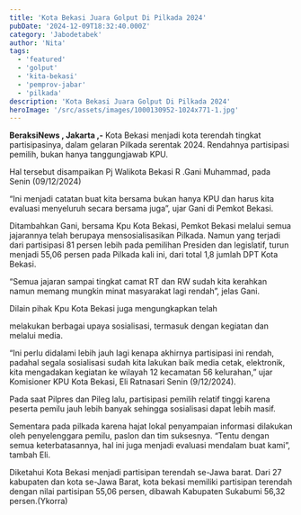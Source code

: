 ```yaml
---
title: 'Kota Bekasi Juara Golput Di Pilkada 2024'
pubDate: '2024-12-09T18:32:40.000Z'
category: 'Jabodetabek'
author: 'Nita'
tags:
  - 'featured'
  - 'golput'
  - 'kita-bekasi'
  - 'pemprov-jabar'
  - 'pilkada'
description: 'Kota Bekasi Juara Golput Di Pilkada 2024'
heroImage: '/src/assets/images/1000130952-1024x771-1.jpg'
---
```


**BeraksiNews , Jakarta ,-** Kota Bekasi menjadi kota terendah tingkat partisipasinya, dalam gelaran Pilkada serentak 2024. Rendahnya partisipasi pemilih, bukan hanya tanggungjawab KPU.

Hal tersebut disampaikan Pj Walikota Bekasi R .Gani Muhammad, pada Senin (09/12/2024)

“Ini menjadi catatan buat kita bersama bukan hanya KPU dan harus kita evaluasi menyeluruh secara bersama juga”, ujar Gani di Pemkot Bekasi.

Ditambahkan Gani, bersama Kpu Kota Bekasi, Pemkot Bekasi melalui semua jajarannya telah berupaya mensosialisasikan Pilkada. Namun yang terjadi dari partisipasi 81 persen lebih pada pemilihan Presiden dan legislatif, turun menjadi 55,06 persen pada Pilkada kali ini, dari total 1,8 jumlah DPT Kota Bekasi.

“Semua jajaran sampai tingkat camat RT dan RW sudah kita kerahkan namun memang mungkin minat masyarakat lagi rendah”, jelas Gani.

Dilain pihak Kpu Kota Bekasi juga mengungkapkan telah

melakukan berbagai upaya sosialisasi, termasuk dengan kegiatan dan melalui media.

“Ini perlu didalami lebih jauh lagi kenapa akhirnya partisipasi ini rendah, padahal segala sosialisasi sudah kita lakukan baik media cetak, elektronik, kita mengadakan kegiatan ke wilayah 12 kecamatan 56 kelurahan,” ujar Komisioner KPU Kota Bekasi, Eli Ratnasari Senin (9/12/2024).

Pada saat Pilpres dan Pileg lalu, partisipasi pemilih relatif tinggi karena peserta pemilu jauh lebih banyak sehingga sosialisasi dapat lebih masif.

Sementara pada pilkada karena hajat lokal penyampaian informasi dilakukan oleh penyelenggara pemilu, paslon dan tim suksesnya. “Tentu dengan semua keterbatasannya, hal ini juga menjadi evaluasi mendalam buat kami”, tambah Eli.

Diketahui Kota Bekasi menjadi partisipan terendah se-Jawa barat. Dari 27 kabupaten dan kota se-Jawa Barat, kota bekasi memiliki partisipan terendah dengan nilai partisipan 55,06 persen, dibawah Kabupaten Sukabumi 56,32 persen.(Ykorra)
